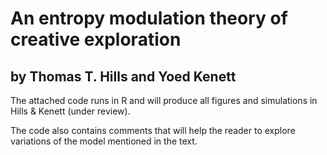 # An entropy modulation theory of creative exploration

## by Thomas T. Hills and Yoed Kenett


The attached code runs in R and will produce all figures and simulations in Hills & Kenett (under review).

The code also contains comments that will help the reader to explore variations of the model mentioned in the text.
